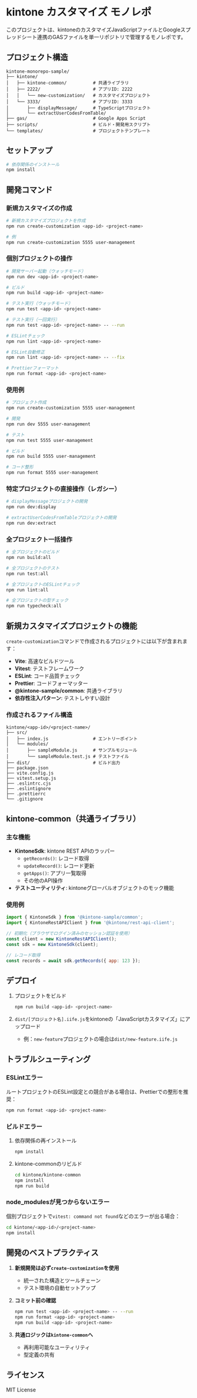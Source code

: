 # kintone カスタマイズ モノレポ

このプロジェクトは、kintoneのカスタマイズJavaScriptファイルとGoogleスプレッドシート連携のGASファイルを単一リポジトリで管理するモノレポです。

## プロジェクト構造

```
kintone-monorepo-sample/
├── kintone/
│   ├── kintone-common/          # 共通ライブラリ
│   ├── 2222/                    # アプリID: 2222
│   │   └── new-customization/   # カスタマイズプロジェクト
│   └── 3333/                    # アプリID: 3333
│       ├── displayMessage/      # TypeScriptプロジェクト
│       └── extractUserCodesFromTable/
├── gas/                         # Google Apps Script
├── scripts/                     # ビルド・開発用スクリプト
└── templates/                   # プロジェクトテンプレート
```

## セットアップ

```bash
# 依存関係のインストール
npm install
```

## 開発コマンド

### 新規カスタマイズの作成

```bash
# 新規カスタマイズプロジェクトを作成
npm run create-customization <app-id> <project-name>

# 例
npm run create-customization 5555 user-management
```

### 個別プロジェクトの操作

```bash
# 開発サーバー起動（ウォッチモード）
npm run dev <app-id> <project-name>

# ビルド
npm run build <app-id> <project-name>

# テスト実行（ウォッチモード）
npm run test <app-id> <project-name>

# テスト実行（一回実行）
npm run test <app-id> <project-name> -- --run

# ESLintチェック
npm run lint <app-id> <project-name>

# ESLint自動修正
npm run lint <app-id> <project-name> -- --fix

# Prettierフォーマット
npm run format <app-id> <project-name>
```

### 使用例

```bash
# プロジェクト作成
npm run create-customization 5555 user-management

# 開発
npm run dev 5555 user-management

# テスト
npm run test 5555 user-management

# ビルド
npm run build 5555 user-management

# コード整形
npm run format 5555 user-management
```

### 特定プロジェクトの直接操作（レガシー）

```bash
# displayMessageプロジェクトの開発
npm run dev:display

# extractUserCodesFromTableプロジェクトの開発
npm run dev:extract
```

### 全プロジェクト一括操作

```bash
# 全プロジェクトのビルド
npm run build:all

# 全プロジェクトのテスト
npm run test:all

# 全プロジェクトのESLintチェック
npm run lint:all

# 全プロジェクトの型チェック
npm run typecheck:all
```

## 新規カスタマイズプロジェクトの機能

`create-customization`コマンドで作成されるプロジェクトには以下が含まれます：

- **Vite**: 高速なビルドツール
- **Vitest**: テストフレームワーク
- **ESLint**: コード品質チェック
- **Prettier**: コードフォーマッター
- **@kintone-sample/common**: 共通ライブラリ
- **依存性注入パターン**: テストしやすい設計

### 作成されるファイル構造

```
kintone/<app-id>/<project-name>/
├── src/
│   ├── index.js                 # エントリーポイント
│   └── modules/
│       ├── sampleModule.js      # サンプルモジュール
│       └── sampleModule.test.js # テストファイル
├── dist/                        # ビルド出力
├── package.json
├── vite.config.js
├── vitest.setup.js
├── .eslintrc.cjs
├── .eslintignore
├── .prettierrc
└── .gitignore
```

## kintone-common（共通ライブラリ）

### 主な機能

- **KintoneSdk**: kintone REST APIのラッパー
  - `getRecords()`: レコード取得
  - `updateRecord()`: レコード更新
  - `getApps()`: アプリ一覧取得
  - その他のAPI操作
- **テストユーティリティ**: kintoneグローバルオブジェクトのモック機能

### 使用例

```javascript
import { KintoneSdk } from '@kintone-sample/common';
import { KintoneRestAPIClient } from '@kintone/rest-api-client';

// 初期化（ブラウザでログイン済みのセッション認証を使用）
const client = new KintoneRestAPIClient();
const sdk = new KintoneSdk(client);

// レコード取得
const records = await sdk.getRecords({ app: 123 });
```

## デプロイ

1. プロジェクトをビルド
   ```bash
   npm run build <app-id> <project-name>
   ```

2. `dist/[プロジェクト名].iife.js`をkintoneの「JavaScriptカスタマイズ」にアップロード
   - 例：`new-feature`プロジェクトの場合は`dist/new-feature.iife.js`

## トラブルシューティング

### ESLintエラー

ルートプロジェクトのESLint設定との競合がある場合は、Prettierでの整形を推奨：

```bash
npm run format <app-id> <project-name>
```

### ビルドエラー

1. 依存関係の再インストール
   ```bash
   npm install
   ```

2. kintone-commonのリビルド
   ```bash
   cd kintone/kintone-common
   npm install
   npm run build
   ```

### node_modulesが見つからないエラー

個別プロジェクトで`vitest: command not found`などのエラーが出る場合：

```bash
cd kintone/<app-id>/<project-name>
npm install
```

## 開発のベストプラクティス

1. **新規開発は必ず`create-customization`を使用**
   - 統一された構造とツールチェーン
   - テスト環境の自動セットアップ

2. **コミット前の確認**
   ```bash
   npm run test <app-id> <project-name> -- --run
   npm run format <app-id> <project-name>
   npm run build <app-id> <project-name>
   ```

3. **共通ロジックは`kintone-common`へ**
   - 再利用可能なユーティリティ
   - 型定義の共有

## ライセンス

MIT License